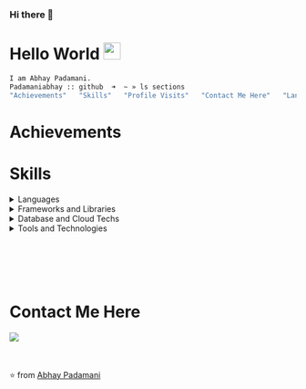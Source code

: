 ### Hi there 👋

# Hello World <img src="https://github.com/TheDudeThatCode/TheDudeThatCode/raw/master/Assets/Earth.gif" width="30" />


```bash
I am Abhay Padamani.
Padamaniabhay :: github  ➜  ~ » ls sections
"Achievements"   "Skills"   "Profile Visits"   "Contact Me Here"   "Languages and Tools"
```

# Achievements

 
 
# Skills
<details>
<summary>Languages</summary>
<br>
  
```bash
Padamaniabhay :: github  ➜  ~ » ls languages
"JavaScript"  "C++" "HTML"   "CSS"
```
</details>

<details>
<summary>Frameworks and Libraries</summary>
<br>
  
```bash
Padamaniabhay :: github  ➜  ~ » ls "Frameworks And Libraries"
"Node.js"   "React.js" "Redux"   "Tailwind CSS"
```
</details>

<details>
<summary>Database and Cloud Techs</summary>
<br>
  
```bash
Padamaniabhay :: github  ➜  ~ » ls "Database and Cloud Techs"
"MongoDB"   "PostgresSQL"   "MySQL"  "SQL"
```
</details>
<details>
<summary>Tools and Technologies</summary>
<br>
  
```bash
Padamaniabhay :: github  ➜  ~ » ls "Tools and Technologies"
"Web Development ➜ MERN stack"
```
</details>

<br/>
 
<br/><br/><br/> 
# Contact Me Here
<a href=https://www.linkedin.com/in/abhaypadamani > <img align="left" src="https://img.icons8.com/color/48/000000/linkedin.png"></img></a>
<br/>
<br/>
<br/>
 

⭐ from [Abhay Padamani](https://github.com/Padamaniabhay)


